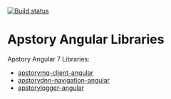 [![Build status](https://apstory.visualstudio.com/ApStory/_apis/build/status/Angular/apstory-lib-angular)](https://apstory.visualstudio.com/ApStory/_build/latest?definitionId=25)

# Apstory Angular Libraries

Apstory Angular 7 Libraries:

- [apstorymq-client-angular](https://github.com/apstory/apstory-lib-angular/tree/master/projects/apstorymq-client "apstorymq-client")
- [apstorydnn-navigation-angular](https://github.com/apstory/apstory-lib-angular/tree/master/projects/apstorydnn-navigation "apstorydnn-navigation")
- [apstorylogger-angular](https://github.com/apstory/apstory-lib-angular/tree/master/projects/apstorylogger "apstorylogger-angular")

